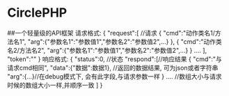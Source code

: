 # CirclePHP
##一个轻量级的API框架
请求格式:
	{
		"request":[ //请求
			{
				"cmd":"动作类名1/方法名1",
				"arg":{"参数名1":"参数值1","参数名2":"参数值2",...}
			},
			{
				"cmd":"动作类名2/方法名2",
				"arg":{"参数名1":"参数值1","参数名2":"参数值2",...}
			}
			....
		],
		"token":""
	}
响应格式:
	{
		"status":0, //状态
		"respond":[//响应结果
			{
				"cmd":"与请求cmd相同",
				"data":{"数据":数据1}, //返回的数据结果, 可为json或者字符串
				"arg":{...}//在debug模式下, 会有此字段,与请求参数一样
			}
			.... //数组大小与请求时候的数组大小一样,并顺序一致
		]
	}